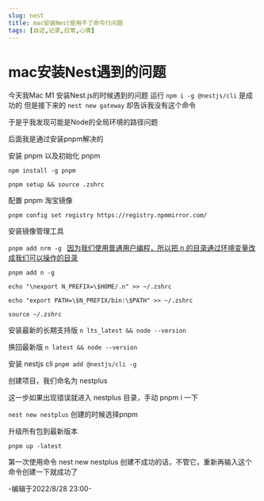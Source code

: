 ```yaml
---
slug: nest
title: mac安装Nest使用不了命令行问题
tags: [自述,记录,日常,心情]
---
```


# mac安装Nest遇到的问题

今天我Mac M1 安装Nest.js的时候遇到的问题
运行
`npm i -g @nestjs/cli`
是成功的
但是接下来的
`nest new gateway`
却告诉我没有这个命令

于是乎我发现可能是Node的全局环境的路径问题

后面我是通过安装pnpm解决的

安装 pnpm 以及初始化 pnpm

`npm install -g pnpm`


`pnpm setup && source .zshrc`

配置 pnpm 淘宝镜像

`pnpm config set registry https://registry.npmmirror.com/`

安装镜像管理工具

`pnpm add nrm -g `
<u>因为我们使用普通用户编程，所以把 n 的目录通过环境变量改成我们可以操作的目录</u>

`pnpm add n -g`

`echo "\nexport N_PREFIX=\$HOME/.n" >> ~/.zshrc`

`echo "export PATH=\$N_PREFIX/bin:\$PATH" >> ~/.zshrc`

`source ~/.zshrc`

安装最新的长期支持版
`n lts_latest && node --version`

换回最新版
`n latest && node --version`

安装 nestjs cli
`pnpm add @nestjs/cli -g`

创建项目，我们命名为 nestplus

这一步如果出现错误就进入 nestplus 目录，手动 pnpm i 一下

`nest new nestplus`
创建的时候选择pnpm

升级所有包到最新版本

`pnpm up -latest`

第一次使用命令 nest new nestplus 创建不成功的话，不管它，重新再输入这个命令创建一下就成功了




-编辑于2022/8/28 23:00-
